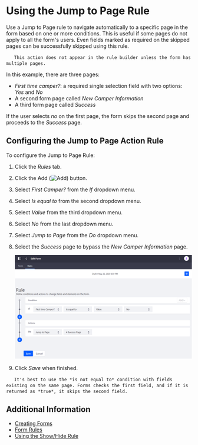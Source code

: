 # Using the Jump to Page Rule

Use a Jump to Page rule to navigate automatically to a specific page in the form based on one or more conditions. This is useful if some pages do not apply to all the form's users. Even fields marked as required on the skipped pages can be successfully skipped using this rule.

```important::
   This action does not appear in the rule builder unless the form has multiple pages.
```

In this example, there are three pages:

* _First time camper?_: a required single selection field with two options: _Yes_ and _No_
* A second form page called _New Camper Information_
* A third form page called _Success_

If the user selects *no* on the first page, the form skips the second page and proceeds to the _Success_ page.

## Configuring the Jump to Page Action Rule

To configure the Jump to Page Rule:

1. Click the _Rules_ tab.
1. Click the Add (![Add](../../../../../images/icon-add.png)) button.
1. Select _First Camper?_ from the _If_ dropdown menu.
1. Select _Is equal to_ from the second dropdown menu.
1. Select _Value_ from the third dropdown menu.
1. Select _No_ from the last dropdown menu.
1. Select _Jump to Page_ from the _Do_ dropdown menu.
1. Select the _Success_ page to bypass the _New Camper Information_ page.

     ![Create the conditions and action.](./using-the-jump-to-page-rule/images/01.png)

1. Click _Save_ when finished.

```note::
   It's best to use the *is not equal to* condition with fields existing on the same page. Forms checks the first field, and if it is returned as *true*, it skips the second field.
```

## Additional Information

* [Creating Forms](../../creating-forms.md)
* [Form Rules](./form-rules-overview.md)
* [Using the Show/Hide Rule](./using-the-show-hide-rule.md)
